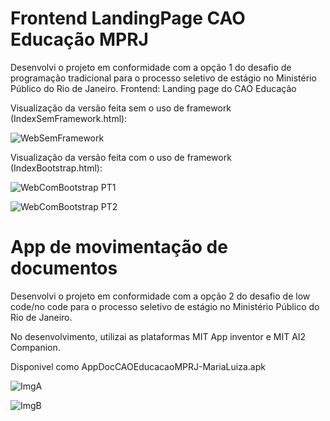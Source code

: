 # Frontend LandingPage CAO Educação MPRJ

Desenvolvi o projeto em conformidade com a opção 1 do desafio de programação tradicional para o processo seletivo de estágio no Ministério Público do Rio de Janeiro.
Frontend: Landing page do CAO Educação

Visualização da versão feita sem o uso de framework (IndexSemFramework.html):

![WebSemFramework](https://github.com/marialuiza15/FrontendLandingPage-CAOEduca-o-MariaLuiza/assets/148253498/c2a26bfc-e8f3-410a-a98b-619f5766e082)


Visualização da versão feita com o uso de framework (IndexBootstrap.html):

![WebComBootstrap PT1](https://github.com/marialuiza15/FrontendLandingPage-CAOEduca-o-MariaLuiza/assets/148253498/3170f853-6d91-4706-8c6e-9e55b872981b)

![WebComBootstrap PT2](https://github.com/marialuiza15/FrontendLandingPage-CAOEduca-o-MariaLuiza/assets/148253498/a889d0e4-fa3e-4e9c-b49d-383e393c2adb)

# App de movimentação de documentos

Desenvolvi o projeto em conformidade com a opção 2 do desafio de low code/no code para o processo seletivo de estágio no Ministério Público do Rio de Janeiro.

No desenvolvimento, utilizai as plataformas MIT App inventor e MIT AI2 Companion.

Disponivel como AppDocCAOEducacaoMPRJ-MariaLuiza.apk

 ![ImgA](https://github.com/marialuiza15/FrontendLandingPage-CAOEduca-o-MariaLuiza/assets/148253498/a068be7e-31ae-47ed-9c8e-2ba54a8d7ff3)
 
![ImgB](https://github.com/marialuiza15/FrontendLandingPage-CAOEduca-o-MariaLuiza/assets/148253498/a5746d02-96e3-4578-bd99-bf4e8ddf5852)
